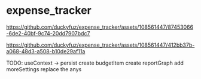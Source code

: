 # expense_tracker

https://github.com/duckyfuz/expense_tracker/assets/108561447/87453066-6de2-40bf-9c74-20dd7907bdc7  

    
https://github.com/duckyfuz/expense_tracker/assets/108561447/412bb37b-a068-48d3-a508-b10de29af11a


TODO:
useContext -> persist
create budgetItem
create reportGraph
add moreSettings
replace the anys
